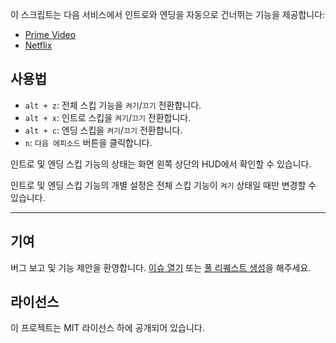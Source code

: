 이 스크립트는 다음 서비스에서 인트로와 엔딩을 자동으로 건너뛰는 기능을 제공합니다:

- [Prime Video](https://amazon.co.jp/gp/video/storefront)
- [Netflix](https://netflix.com)

## 사용법

- `alt + z`: 전체 스킵 기능을 `켜기`/`끄기` 전환합니다.
- `alt + x`: 인트로 스킵을 `켜기`/`끄기` 전환합니다.
- `alt + c`: 엔딩 스킵을 `켜기`/`끄기` 전환합니다.
- `n`: `다음 에피소드` 버튼을 클릭합니다.

인트로 및 엔딩 스킵 기능의 상태는 화면 왼쪽 상단의 HUD에서 확인할 수 있습니다.

인트로 및 엔딩 스킵 기능의 개별 설정은 전체 스킵 기능이 `켜기` 상태일 때만 변경할 수 있습니다.

---

## 기여

버그 보고 및 기능 제안을 환영합니다. [이슈 열기](https://github.com/yossy17/stream-skipper/issues) 또는 [풀 리퀘스트 생성](https://github.com/yossy17/stream-skipper/pulls)을 해주세요.

## 라이선스

이 프로젝트는 MIT 라이선스 하에 공개되어 있습니다.
